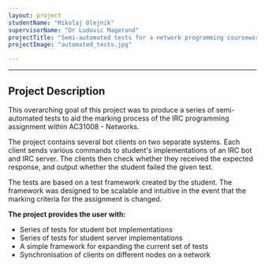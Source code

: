 ```yaml
---
layout: project
studentName: "Mikolaj Olejnik"
supervisorName: "Dr Ludovic Magerand"
projectTitle: "Semi-automated tests for a network programming coursework"
projectImage: "automated_tests.jpg"

---
```



<hr>

## Project Description
This overarching goal of this project was to produce a series of semi-automated tests to aid the marking process of the IRC programming assignment within AC31008 - Networks.

The project contains several bot clients on two separate systems. Each client sends various commands to student's implementations of an IRC bot and IRC server. The clients then check whether they received the expected response, and output whether the student failed the given test.

The tests are based on a test framework created by the student. The framework was designed to be scalable and intuitive in the event that the marking criteria for the assignment is changed.

**The project provides the user with:**

- Series of tests for student bot implementations
- Series of tests for student server implementations
- A simple framework for expanding the current set of tests
- Synchronisation of clients on different nodes on a network


